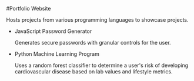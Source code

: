 #Portfolio Website

Hosts projects from various programming languages to showcase projects.

<ul>
<li>JavaScript Password Generator</li>
<p>Generates secure passwords with granular controls for the user.</p>
<li>Python Machine Learning Program</li>
<p>Uses a random forest classifier to determine a user's risk of developing cardiovascular disease based on lab values and lifestyle metrics.</p>
</ul>
